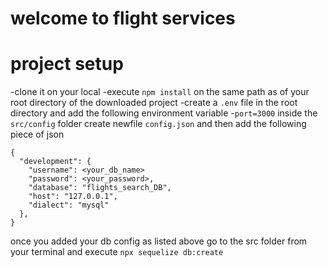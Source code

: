 # welcome to flight services 

# project setup
-clone it on your local 
-execute `npm install` on the same path as of your root directory of the downloaded project
-create a `.env` file in the root directory and add the following environment variable 
-`port=3000`
inside the `src/config` folder create newfile `config.json` and then add the following piece of json 


```
{
  "development": {
    "username": <your_db_name>
    "password": <your_password>,
    "database": "flights_search_DB",
    "host": "127.0.0.1",
    "dialect": "mysql"
  },
}
```
once you added your db config as listed above go to the src folder from your terminal 
and execute `npx sequelize db:create`